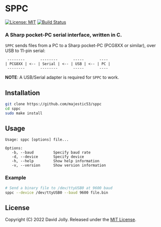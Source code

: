 # SPPC

[![License: MIT](https://shields.io/badge/license-MIT-blue.svg?style=flat)](https://github.com/majestic53/sppc/blob/master/LICENSE.md) [![Build Status](https://github.com/majestic53/sppc/workflows/Build/badge.svg)](https://github.com/majestic53/sppc/actions/workflows/build.yml)

### A Sharp pocket-PC serial interface, written in C.

`SPPC` sends files from a PC to a Sharp pocket-PC (PCG8XX or similar), over USB to 11-pin serial:

```
 --------       --------       -----       ----
| PCG8XX | <-- | Serial | <-- | USB | <-- | PC |
 --------       --------       -----       ----
```

__NOTE__: A USB/Serial adapter is required for `SPPC` to work.

## Installation

```bash
git clone https://github.com/majestic53/sppc
cd sppc
sudo make install
```

## Usage

```
Usage: sppc [options] file...

Options:
   -b, --baud         Specify baud rate
   -d, --device       Specify device
   -h, --help         Show help information
   -v, --version      Show version information
```

### Example

```bash
# Send a binary file to /dev/ttyUSB0 at 9600 baud
sppc --device /dev/ttyUSB0 --baud 9600 file.bin
```

## License

Copyright (C) 2022 David Jolly. Released under the [MIT License](https://github.com/majestic53/sppc/blob/master/LICENSE.md).
